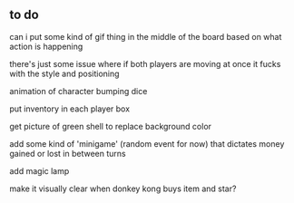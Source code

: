## to do

can i put some kind of gif thing in the middle of the board based on what action is happening

there's just some issue where if both players are moving at once it fucks with the style and positioning 

animation of character bumping dice

put inventory in each player box

get picture of green shell to replace background color

add some kind of 'minigame' (random event for now) that dictates money gained or lost in between turns

add magic lamp

make it visually clear when donkey kong buys item and star?




